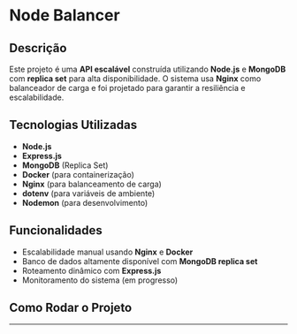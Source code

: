 # Node Balancer

## Descrição
Este projeto é uma **API escalável** construída utilizando **Node.js** e **MongoDB** com **replica set** para alta disponibilidade. O sistema usa **Nginx** como balanceador de carga e foi projetado para garantir a resiliência e escalabilidade.

## Tecnologias Utilizadas
- **Node.js**
- **Express.js**
- **MongoDB** (Replica Set)
- **Docker** (para containerização)
- **Nginx** (para balanceamento de carga)
- **dotenv** (para variáveis de ambiente)
- **Nodemon** (para desenvolvimento)

## Funcionalidades
- Escalabilidade manual usando **Nginx** e **Docker**
- Banco de dados altamente disponível com **MongoDB replica set**
- Roteamento dinâmico com **Express.js**
- Monitoramento do sistema (em progresso)

## Como Rodar o Projeto


---
